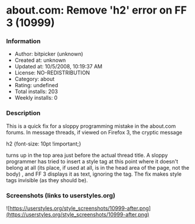 # about.com: Remove 'h2' error on FF 3 (10999)

### Information
- Author: bitpicker (unknown)
- Created at: unknown
- Updated at: 10/5/2008, 10:19:37 AM
- License: NO-REDISTRIBUTION
- Category: about
- Rating: undefined
- Total installs: 203
- Weekly installs: 0


### Description
This is a quick fix for a sloppy programming mistake in the about.com forums. In message threads, if viewed on Firefox 3, the cryptic message

h2 {font-size: 10pt !important;}

turns up in the top area just before the actual thread title. A sloppy programmer has tried to insert a style tag at this point where it doesn't belong at all (its place, if used at all, is in the head area of the page, not the body) , and FF 3 displays it as text, ignoring the tag. The fix makes style tags invisible (as they should be).


### Screenshots (links to userstyles.org)
![https://userstyles.org/style_screenshots/10999-after.png](https://userstyles.org/style_screenshots/10999-after.png)



